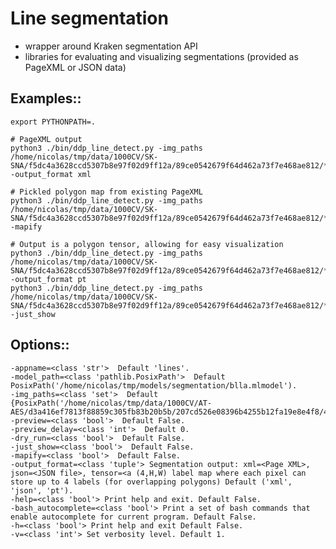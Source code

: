 # Line segmentation

+ wrapper around Kraken segmentation API
+ libraries for evaluating and visualizing segmentations (provided as PageXML or JSON data)

## Examples::

	export PYTHONPATH=.

	# PageXML output
	python3 ./bin/ddp_line_detect.py -img_paths /home/nicolas/tmp/data/1000CV/SK-SNA/f5dc4a3628ccd5307b8e97f02d9ff12a/89ce0542679f64d462a73f7e468ae812/*img.jpg -output_format xml

    # Pickled polygon map from existing PageXML
	python3 ./bin/ddp_line_detect.py -img_paths /home/nicolas/tmp/data/1000CV/SK-SNA/f5dc4a3628ccd5307b8e97f02d9ff12a/89ce0542679f64d462a73f7e468ae812/*img.jpg -mapify

	# Output is a polygon tensor, allowing for easy visualization
	python3 ./bin/ddp_line_detect.py -img_paths /home/nicolas/tmp/data/1000CV/SK-SNA/f5dc4a3628ccd5307b8e97f02d9ff12a/89ce0542679f64d462a73f7e468ae812/*img.jpg -output_format pt
	python3 ./bin/ddp_line_detect.py -img_paths /home/nicolas/tmp/data/1000CV/SK-SNA/f5dc4a3628ccd5307b8e97f02d9ff12a/89ce0542679f64d462a73f7e468ae812/*img.jpg -just_show

## Options::

	-appname=<class 'str'>  Default 'lines'.
	-model_path=<class 'pathlib.PosixPath'>  Default PosixPath('/home/nicolas/tmp/models/segmentation/blla.mlmodel').
	-img_paths=<class 'set'>  Default {PosixPath('/home/nicolas/tmp/data/1000CV/AT-AES/d3a416ef7813f88859c305fb83b20b5b/207cd526e08396b4255b12fa19e8e4f8/4844ee9f686008891a44821c6133694d.img.jpg')}.
	-preview=<class 'bool'>  Default False.
	-preview_delay=<class 'int'>  Default 0.
	-dry_run=<class 'bool'>  Default False.
	-just_show=<class 'bool'>  Default False.
	-mapify=<class 'bool'>  Default False.
	-output_format=<class 'tuple'> Segmentation output: xml=<Page XML>, json=<JSON file>, tensor=<a (4,H,W) label map where each pixel can store up to 4 labels (for overlapping polygons) Default ('xml', 'json', 'pt').
	-help=<class 'bool'> Print help and exit. Default False.
	-bash_autocomplete=<class 'bool'> Print a set of bash commands that enable autocomplete for current program. Default False.
	-h=<class 'bool'> Print help and exit Default False.
	-v=<class 'int'> Set verbosity level. Default 1.

